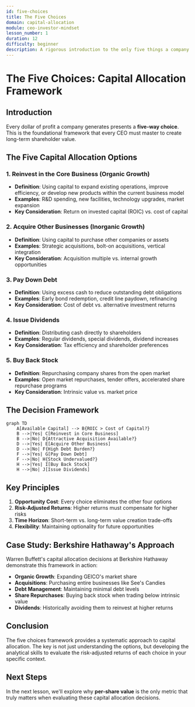 ```yaml
---
id: five-choices
title: The Five Choices
domain: capital-allocation
module: ceo-investor-mindset
lesson_number: 1
duration: 12
difficulty: beginner
description: A rigorous introduction to the only five things a company can do with its capital
---
```


# The Five Choices: Capital Allocation Framework

## Introduction

Every dollar of profit a company generates presents a **five-way choice**. This is the foundational framework that every CEO must master to create long-term shareholder value.

## The Five Capital Allocation Options

### 1. Reinvest in the Core Business (Organic Growth)
- **Definition**: Using capital to expand existing operations, improve efficiency, or develop new products within the current business model
- **Examples**: R&D spending, new facilities, technology upgrades, market expansion
- **Key Consideration**: Return on invested capital (ROIC) vs. cost of capital

### 2. Acquire Other Businesses (Inorganic Growth)
- **Definition**: Using capital to purchase other companies or assets
- **Examples**: Strategic acquisitions, bolt-on acquisitions, vertical integration
- **Key Consideration**: Acquisition multiple vs. internal growth opportunities

### 3. Pay Down Debt
- **Definition**: Using excess cash to reduce outstanding debt obligations
- **Examples**: Early bond redemption, credit line paydown, refinancing
- **Key Consideration**: Cost of debt vs. alternative investment returns

### 4. Issue Dividends
- **Definition**: Distributing cash directly to shareholders
- **Examples**: Regular dividends, special dividends, dividend increases
- **Key Consideration**: Tax efficiency and shareholder preferences

### 5. Buy Back Stock
- **Definition**: Repurchasing company shares from the open market
- **Examples**: Open market repurchases, tender offers, accelerated share repurchase programs
- **Key Consideration**: Intrinsic value vs. market price

## The Decision Framework

```mermaid
graph TD
    A[Available Capital] --> B{ROIC > Cost of Capital?}
    B -->|Yes| C[Reinvest in Core Business]
    B -->|No| D{Attractive Acquisition Available?}
    D -->|Yes| E[Acquire Other Business]
    D -->|No| F{High Debt Burden?}
    F -->|Yes| G[Pay Down Debt]
    F -->|No| H{Stock Undervalued?}
    H -->|Yes| I[Buy Back Stock]
    H -->|No| J[Issue Dividends]
```

## Key Principles

1. **Opportunity Cost**: Every choice eliminates the other four options
2. **Risk-Adjusted Returns**: Higher returns must compensate for higher risks
3. **Time Horizon**: Short-term vs. long-term value creation trade-offs
4. **Flexibility**: Maintaining optionality for future opportunities

## Case Study: Berkshire Hathaway's Approach

Warren Buffett's capital allocation decisions at Berkshire Hathaway demonstrate this framework in action:

- **Organic Growth**: Expanding GEICO's market share
- **Acquisitions**: Purchasing entire businesses like See's Candies
- **Debt Management**: Maintaining minimal debt levels
- **Share Repurchases**: Buying back stock when trading below intrinsic value
- **Dividends**: Historically avoiding them to reinvest at higher returns

## Conclusion

The five choices framework provides a systematic approach to capital allocation. The key is not just understanding the options, but developing the analytical skills to evaluate the risk-adjusted returns of each choice in your specific context.

## Next Steps

In the next lesson, we'll explore why **per-share value** is the only metric that truly matters when evaluating these capital allocation decisions.
